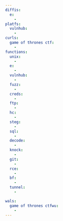 ```yaml
---
diffis:
  e:
    -
platfs:
  vulnhub:
    -
curls:
  game of thrones ctf:
    -
functions:
  unix:
    -
  e:
    -
  vulnhub:
    -
  fuzz:
    -
  creds:
    -
  ftp:
    -
  hc:
    -
  steg:
    -
  sql:
    -
  decode:
    -
  knock:
    -
  git:
    -
  rce:
    -
  bf:
    -
  tunnel:
    -

wals:
  game of thrones ctfwu:
    -
---
```

